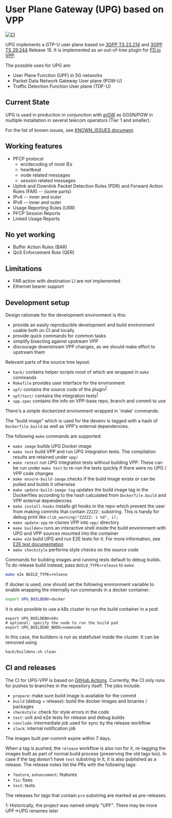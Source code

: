 User Plane Gateway (UPG) based on VPP
=====================================
[![CI](https://github.com/travelping/upg-vpp/actions/workflows/main.yaml/badge.svg?branch=master)](https://github.com/travelping/upg-vpp/actions/workflows/main.yaml)

UPG implements a GTP-U user plane based on [3GPP TS 23.214][TS23214]
and [3GPP TS 29.244][TS29244] Release 15. It is implemented as an
out-of-tree plugin for [FD.io VPP][VPP].

The possible uses for UPG are:
* User Plane Function (UPF) in 5G networks
* Packet Data Network Gateway User plane (PGW-U)
* Traffic Detection Function User plane (TDF-U)

Current State
-------------

UPG is used in production in conjunction with [erGW][erGW] as GGSN/PGW
in multiple installation in several telecom operators (Tier 1 and
smaller).

For the list of known issues, see [KNOWN_ISSUES document](KNOWN_ISSUES.md).

Working features
----------------

* PFCP protocol
  * en/decoding of most IEs
  * heartbeat
  * node related messages
  * session related messages
* Uplink and Downlink Packet Detection Rules (PDR) and
  Forward Action Rules (FAR) -- (some parts)
* IPv4 -- inner and outer
* IPv6 -- inner and outer
* Usage Reporting Rules (URR)
* PFCP Session Reports
* Linked Usage Reports

No yet working
--------------

* Buffer Action Rules (BAR)
* QoS Enforcement Rule (QER)

Limitations
-----------

* FAR action with destination LI are not implemented
* Ethernet bearer support


Development setup
-----------------

Design rationale for the development environment is this:

* provide an easily reproducible development and build environment
  usable both on CI and locally
* provide quick commands for common tasks
* simplify bisecting against upstream VPP
* discourage downstream VPP changes, as we should make effort to
  upstream them

Relevant parts of the source tree layout:
* `hack/` contains helper scripts most of which are wrapped in `make`
  commands
* `Makefile` provides user interface for the environment
* `upf/` contains the source code of the plugin<sup>[1](#footnote-1)</sup>
* `upf/test/` contains the integration tests<sup>[1](#footnote-1)</sup>
* `vpp.spec` contains the info on VPP-base repo, branch and commit to use

There's a simple dockerized environment wrapped in 'make'
commands.

The "build image" which is used for the devenv is tagged with a hash
of `Dockerfile.build` as well as VPP's external dependencies.

The following `make` commands are supported:

* `make image` builds UPG Docker image
* `make test` build VPP and run UPG integration tests. The compilation
  results are retained under `vpp/`
* `make retest` run UPG integration tests without building VPP. These
  can be run under `make test` to re-run the tests quickly if there
  were no UPG / VPP code changes
* `make ensure-build-image` checks if the build image exists or can be
  pulled and builds it otherwise
* `make update-build-image-tag` updates the build image tag in
  the Dockerfiles according to the hash calculated
  from `Dockerfile.build` and VPP external dependencies
* `make install-hooks` installs git hooks in the repo which prevent
  the user from making commits that contain `ZZZZZ:` substring. This
  is handy for debug print like `clib_warning("ZZZZZ: i %d", i);`
* `make update-vpp` re-clones VPP into `vpp/` directory
* `make buildenv` runs an interactive shell inside the build
  environment with UPG and VPP sources mounted into the container
* `make e2e` build UPG and run E2E tests for it. For more information,
  see [E2E test documentation](test/e2e/README.md)
* `make checkstyle` performs style checks on the source code

Commands for building images and running tests default to debug builds.
To do release build instead, pass `BUILD_TYPE=release` to `make`:

```sh
make e2e BUILD_TYPE=release
```

If docker is used, one should set the following environment variable
to enable wrapping the internally run commands in a docker container:

```sh
export UPG_BUILDENV=docker
```

It is also possible to use a k8s cluster to run the build container in a pod:
```
export UPG_BUILDENV=k8s
# optional: specify the node to run the build pod
export UPG_BUILDENV_NODE=somenode
```
In this case, the buildenv is run as statefulset inside the cluster.
It can be removed using
```sh
hack/buildenv.sh clean
```

CI and releases
---------------

The CI for UPG-VPP is based on [GitHub Actions][GHACTIONS]. Currently,
the CI only runs for pushes to branches in the repository itself.
The jobs include:
- `prepare`: make sure build image is available for the commit
- `build` (debug + release): build the docker images and binaries / packages
- `checkstyle`: check for style errors in the code
- `test`: unit and e2e tests for release and debug builds
- `conclude`: intermediate job used for sync by the release workflow
- `slack`: internal notification job

The images built per-commit expire within 7 days.

When a tag is pushed, the `release` workflow is also run for it,
re-tagging the images built as part of normal build process
(preserving the old tags too). In case if the tag doesn't have `test`
substring in it, it is also published as a release. The release notes
list the PRs with the following tags:
- `feature`, `enhancement`: features
- `fix`: fixes
- `test`: tests

The releases for tags that contain `pre` substring are marked as
pre-releases.

[VPP]: https://fd.io
[erGW]: https://github.com/travelping/ergw
[TS23214]: http://www.3gpp.org/ftp/Specs/html-info/23214.htm
[TS29244]: http://www.3gpp.org/ftp/Specs/html-info/29244.htm
[VPPBUILD]: https://wiki.fd.io/view/VPP/Pulling,_Building,_Running,_Hacking_and_Pushing_VPP_Code#Building
[GHACTIONS]: https://github.com/features/actions

<a name="footnote-1">1</a>: Historically, the project was named simply "UPF". There may be more UPF->UPG renames later

